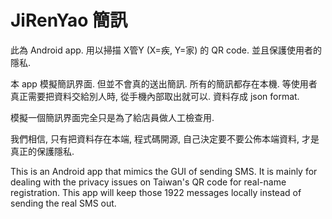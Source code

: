 # JiRenYao 簡訊

此為 Android app. 用以掃描 X管Y (X=疾, Y=家) 的 QR code.
並且保護使用者的隱私.

本 app 模擬簡訊界面. 但並不會真的送出簡訊.
所有的簡訊都存在本機. 等使用者真正需要把資料交給別人時,
從手機內部取出就可以. 資料存成 json format.

模擬一個簡訊界面完全只是為了給店員做人工檢查用.

我們相信, 只有把資料存在本端, 程式碼開源, 自己決定要不要公佈本端資料, 
才是真正的保護隱私.

This is an Android app that mimics the GUI of sending SMS. It is
mainly for dealing with the privacy issues on Taiwan's QR code for 
real-name registration. This app will keep those 1922 messages locally
instead of sending the real SMS out.
